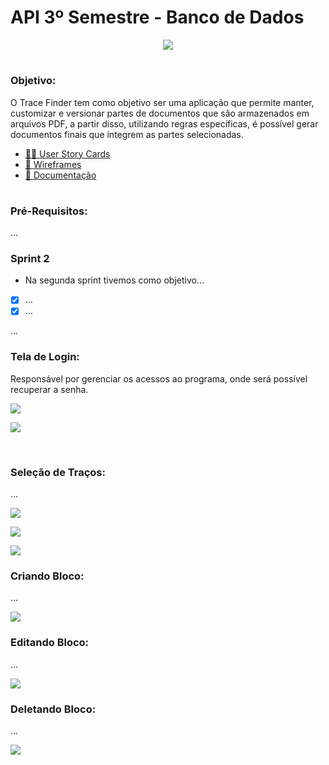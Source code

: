 # API 3º Semestre - Banco de Dados

<p align="center"> <img src="https://user-images.githubusercontent.com/18652465/111547833-88631a00-8758-11eb-863c-ccf1e6e93f39.png"> </p>

<h1></h1> 

### Objetivo:
 O Trace Finder tem como objetivo ser uma aplicação que permite manter, customizar e versionar partes de documentos que são armazenados em arquivos PDF, a partir disso, utilizando regras específicas, é possível gerar documentos finais que integrem as partes selecionadas.


- [👨‍💻 User Story Cards](https://github.com/MaXximiles/API-3SEM/tree/main/User%20Story%20Cards)
- [📏 Wireframes](https://github.com/MaXximiles/API-3SEM/tree/main/Wireframes)
- [📃 Documentação](https://github.com/MaXximiles/API-3SEM/tree/main/Documenta%C3%A7%C3%A3o)
<h1> </h1>

### Pré-Requisitos:
...

### Sprint 2
- Na segunda sprint tivemos como objetivo...
 - [x] ...
 - [x] ...

...


### Tela de Login:
Responsável por gerenciar os acessos ao programa, onde será possível recuperar a senha.

![](https://user-images.githubusercontent.com/68132461/114922109-b001dc80-9e01-11eb-9105-130a95335747.png)

![](https://user-images.githubusercontent.com/68132461/114923555-57334380-9e03-11eb-9edf-b90af286270d.png) 

<br/>

### Seleção de Traços:
...

![](https://user-images.githubusercontent.com/68132461/114924090-f6f0d180-9e03-11eb-95b0-39f0007e047b.png)

![](https://user-images.githubusercontent.com/68132461/114925700-d32e8b00-9e05-11eb-9cc5-7291c4f44a3b.png)

![](https://user-images.githubusercontent.com/68132461/114926210-75e70980-9e06-11eb-8e7d-bacedb15f017.png)

### Criando Bloco:
...

![](https://user-images.githubusercontent.com/68132461/114926274-86977f80-9e06-11eb-9649-f58ea7dd7450.png)

### Editando Bloco:
...

![](https://user-images.githubusercontent.com/68132461/114926313-94e59b80-9e06-11eb-8a9a-6c10207ded9d.png)

### Deletando Bloco:
...

![](https://user-images.githubusercontent.com/68132461/114926346-9fa03080-9e06-11eb-88a3-dcd5f0c65eb2.png)




<h1> </h1>

